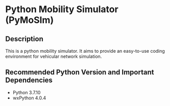 # Python Mobility Simulator (PyMoSIm)

Description
-----------
This is a python mobility simulator. It aims to provide an easy-to-use 
coding environment for vehicular network simulation.



Recommended Python Version and Important Dependencies
-------------------------------------------
- Python 3.7.10
- wxPython 4.0.4

